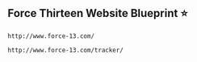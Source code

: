 ## Force Thirteen Website Blueprint :star:  ##

`http://www.force-13.com/`

`http://www.force-13.com/tracker/`
